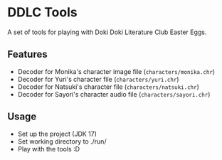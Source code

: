 # DDLC Tools

A set of tools for playing with Doki Doki Literature Club Easter Eggs.



## Features

- Decoder for Monika's character image file (`characters/monika.chr`)
- Decoder for Yuri's character file (`characters/yuri.chr`)
- Decoder for Natsuki's character file (`characters/natsuki.chr`)
- Decoder for Sayori's character audio file (`characters/sayori.chr`)



## Usage

- Set up the project (JDK 17)
- Set working directory to ./run/
- Play with the tools :D
